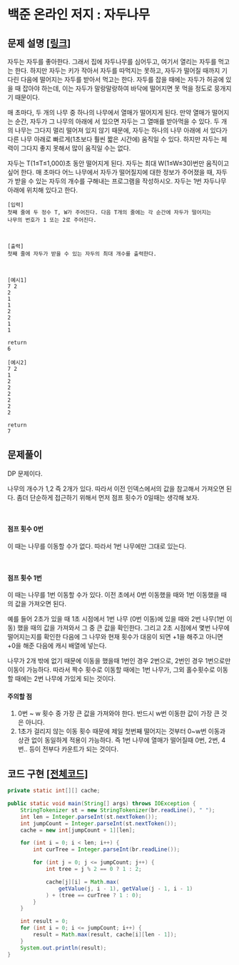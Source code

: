 # 백준 온라인 저지 : 자두나무

## 문제 설명 [[링크]](https://www.acmicpc.net/problem/2240)

자두는 자두를 좋아한다. 그래서 집에 자두나무를 심어두고, 여기서 열리는 자두를 먹고는 한다. 하지만 자두는 키가 작아서 자두를 따먹지는 못하고, 자두가 떨어질 때까지 기다린 다음에 떨어지는 자두를 받아서 먹고는 한다. 자두를 잡을 때에는 자두가 허공에 있을 때 잡아야 하는데, 이는 자두가 말랑말랑하여 바닥에 떨어지면 못 먹을 정도로 뭉개지기 때문이다.

매 초마다, 두 개의 나무 중 하나의 나무에서 열매가 떨어지게 된다. 만약 열매가 떨어지는 순간, 자두가 그 나무의 아래에 서 있으면 자두는 그 열매를 받아먹을 수 있다. 두 개의 나무는 그다지 멀리 떨어져 있지 않기 때문에, 자두는 하나의 나무 아래에 서 있다가 다른 나무 아래로 빠르게(1초보다 훨씬 짧은 시간에) 움직일 수 있다. 하지만 자두는 체력이 그다지 좋지 못해서 많이 움직일 수는 없다.

자두는 T(1≤T≤1,000)초 동안 떨어지게 된다. 자두는 최대 W(1≤W≤30)번만 움직이고 싶어 한다. 매 초마다 어느 나무에서 자두가 떨어질지에 대한 정보가 주어졌을 때, 자두가 받을 수 있는 자두의 개수를 구해내는 프로그램을 작성하시오. 자두는 1번 자두나무 아래에 위치해 있다고 한다.



```
[입력]
첫째 줄에 두 정수 T, W가 주어진다. 다음 T개의 줄에는 각 순간에 자두가 떨어지는
나무의 번호가 1 또는 2로 주어진다.



[출력]
첫째 줄에 자두가 받을 수 있는 자두의 최대 개수를 출력한다.



[예시1]
7 2
2
1
1
2
2
1
1

return
6

[예시2]
7 2
1
2
2
2
2
2
2

return
7

```





## 문제풀이

DP 문제이다. 

나무의 개수가 1,2 즉 2개가 있다. 따라서 이전 인덱스에서의 값을 참고해서 가져오면 된다. 좀더 단순하게 접근하기 위해서 먼저 점프 횟수가 0일때는 생각해 보자.

​       

#### 점프 횟수 0번

이 때는 나무를 이동할 수가 없다. 따라서 1번 나무에만 그대로 있는다.

​     

#### 점프 횟수 1번

이 때는 나무를 1번 이동할 수가 있다. 이전 초에서 0번 이동했을 때와 1번 이동했을 때의 값을 가져오면 된다. 

예를 들어 2초가 있을 때 1초 시점에서 1번 나무 (0번 이동)에 있을 때와 2번 나무(1번 이동) 했을 때의 값을 가져와서 그 중 큰 값을 확인한다. 그리고 2초 시점에서 몇번 나무에 떨어지는지를 확인한 다음에 그 나무와 현재 횟수가 대응이 되면 +1을 해주고 아니면 +0을 해준 다음에 캐시 배열에 넣는다.

나무가 2개 밖에 없기 때문에 이동을 했을때 1번인 경우 2번으로, 2번인 경우 1번으로만 이동이 가능하다. 따라서 짝수 횟수로 이동할 때에는 1번 나무가, 그외 홀수횟수로 이동할 때에는 2번 나무에 가있게 되는 것이다. 



#### 주의할 점

1. 0번 ~ w 횟수 중 가장 큰 값을 가져와야 한다. 반드시 w번 이동한 값이 가장 큰 것은 아니다.
2. 1초가 걸리지 않는 이동 횟수 때문에 제일 첫번째 떨어지는 것부터 0~w번 이동과 상관 없이 동일하게 적용이 가능하다. 즉 1번 나무에 열매가 떨어질때 0번, 2번, 4번.. 등이 전부다 카운트가 되는 것이다. 



## 코드 구현 [[전체코드]](./Main.java)

```java
private static int[][] cache;

public static void main(String[] args) throws IOException {
    StringTokenizer st = new StringTokenizer(br.readLine(), " ");
    int len = Integer.parseInt(st.nextToken());
    int jumpCount = Integer.parseInt(st.nextToken());
    cache = new int[jumpCount + 1][len];

    for (int i = 0; i < len; i++) {
        int curTree = Integer.parseInt(br.readLine());

        for (int j = 0; j <= jumpCount; j++) {
            int tree = j % 2 == 0 ? 1 : 2;

            cache[j][i] = Math.max(
                getValue(j, i - 1), getValue(j - 1, i - 1)
            ) + (tree == curTree ? 1 : 0);
        }
    }

    int result = 0;
    for (int i = 0; i <= jumpCount; i++) {
        result = Math.max(result, cache[i][len - 1]);
    }
    System.out.println(result);
}
```

